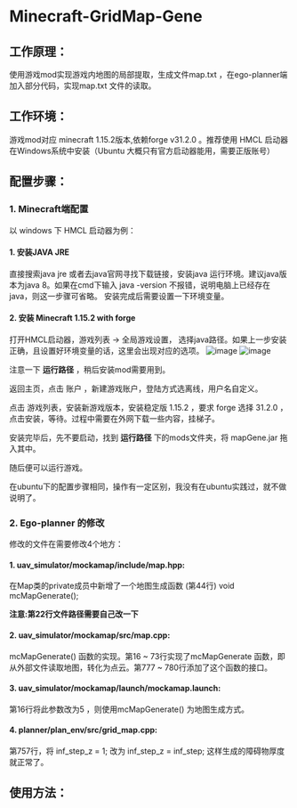 # Minecraft-GridMap-Gene

## 工作原理：
  使用游戏mod实现游戏内地图的局部提取，生成文件map.txt ，在ego-planner端加入部分代码，实现map.txt 文件的读取。
  
## 工作环境：
  游戏mod对应 minecraft 1.15.2版本,依赖forge v31.2.0 。推荐使用 HMCL 启动器在Windows系统中安装（Ubuntu 大概只有官方启动器能用，需要正版账号）
  
## 配置步骤：
  ### 1. Minecraft端配置
  以 windows 下 HMCL 启动器为例：
  
  #### 1. 安装JAVA JRE
  直接搜索java jre 或者去java官网寻找下载链接，安装java 运行环境。建议java版本为java 8。如果在cmd下输入 java -version 不报错，说明电脑上已经存在java，则这一步骤可省略。
  安装完成后需要设置一下环境变量。
  
  #### 2. 安装 Minecraft 1.15.2 with forge
  打开HMCL启动器，游戏列表 -> 全局游戏设置， 选择java路径。如果上一步安装正确，且设置好环境变量的话，这里会出现对应的选项。
  ![image](https://user-images.githubusercontent.com/21134117/129296839-af4ab208-cbd2-45e8-ab5a-78723dc70bce.png)
  ![image](https://user-images.githubusercontent.com/21134117/129296956-59dd7e75-8221-4c1c-9f6a-6ab0792445d9.png)
  
  注意一下 __运行路径__ ，稍后安装mod需要用到。
  
  返回主页，点击 账户 ，新建游戏账户，登陆方式选离线，用户名自定义。
  
  点击 游戏列表，安装新游戏版本，安装稳定版 1.15.2 ，要求 forge 选择 31.2.0 ， 点击安装，等待。过程中需要在外网下载一些内容，挂梯子。
  
  安装完毕后，先不要启动，找到 __运行路径__ 下的mods文件夹，将 mapGene.jar 拖入其中。
  
  随后便可以运行游戏。
 
  在ubuntu下的配置步骤相同，操作有一定区别，我没有在ubuntu实践过，就不做说明了。
  
  ### 2. Ego-planner 的修改
  修改的文件在需要修改4个地方：
  
  #### 1. uav_simulator/mockamap/include/map.hpp:
  在Map类的private成员中新增了一个地图生成函数 (第44行)
  void mcMapGenerate();
  
  __注意:第22行文件路径需要自己改一下__
    
  #### 2. uav_simulator/mockamap/src/map.cpp:
  mcMapGenerate() 函数的实现。第16 ~ 73行实现了mcMapGenerate 函数，即从外部文件读取地图，转化为点云。第777 ~ 780行添加了这个函数的接口。
  
  #### 3. uav_simulator/mockamap/launch/mockamap.launch:
  第16行将此参数改为5 ，则使用mcMapGenerate() 为地图生成方式。
  
  #### 4. planner/plan_env/src/grid_map.cpp:
  第757行，将 inf_step_z = 1; 改为 inf_step_z = inf_step; 这样生成的障碍物厚度就正常了。
  
  
## 使用方法：
  

  
